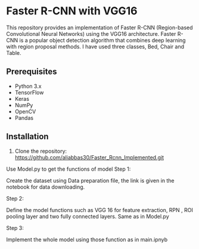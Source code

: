 
# Faster R-CNN with VGG16

This repository provides an implementation of Faster R-CNN (Region-based Convolutional Neural Networks) using the VGG16 architecture. Faster R-CNN is a popular object detection algorithm that combines deep learning with region proposal methods.
I have used three classes, Bed, Chair and Table.

## Prerequisites

- Python 3.x
- TensorFlow
- Keras
- NumPy
- OpenCV
- Pandas

## Installation

1. Clone the repository: https://github.com/aliabbas30/Faster_Rcnn_Implemented.git

Use Model.py to get the functions of model
Step 1:


Create the dataset using Data preparation file, the link is given in the notebook for data downloading.


Step 2:


Define the model functions such as VGG 16 for feature extraction, RPN , ROI pooling layer and two fully connected layers. Same as in Model.py


Step 3:


Implement the whole model using those function as in main.ipnyb
